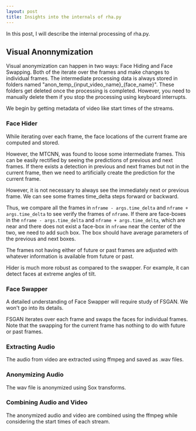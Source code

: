 ```yaml
---
layout: post
title: Insights into the internals of rha.py
---
```


In this post, I will describe the internal processing of rha.py. 

## Visual Anonnymization

Visual anonymization can happen in two ways: Face Hiding and Face Swapping. Both of the iterate over the frames and make changes to individual frames. The intermediate processing data is always stored in folders named "anon_temp_{input_video_name}_{face_name}". These folders get deleted once the processing is completed. However, you need to manually delete them if you stop the processing using keyboard interrupts. 

We begin by getting metadata of video like start times of the streams. 

### Face Hider

While iterating over each frame, the face locations of the current frame are computed and stored.

However, the MTCNN, was found to loose some intermediate frames. This can be easily rectified by seeing the predictions of previous and next frames. If there exists a detection in previous and next frames but not in the current frame, then we need to artificially create the prediction for the current frame. 

However, it is not necessary to always see the immediately next or previous frame. We can see some frames time_delta steps forward or backward. 

Thus, we compare all the frames in `nframe - args.time_delta` and `nframe + args.time_delta` to see verify the frames of `nframe`. If there are face-boxes in the `nframe - args.time_delta` and `nframe + args.time_delta`, which are near and there does not exist a face-box in `nframe` near the center of the two, we need to add such box. The box should have average parameters of the previous and next boxes. 

The frames not having either of future or past frames are adjusted with whatever information is available from future or past. 

Hider is much more robust as compared to the swapper. For example, it can detect faces at extreme angles of tilt. 

### Face Swapper

A detailed understanding of Face Swapper will require study of FSGAN. We won't go into its details. 

FSGAN iterates over each frame and swaps the faces for individual frames. Note that the swapping for the current frame has nothing to do with future or past frames. 

### Extracting Audio

The audio from video are extracted using ffmpeg and saved as .wav files.

### Anonymizing Audio

The wav file is anonymized using Sox transforms.

### Combining Audio and Video

The anonymized audio and video are combined using the ffmpeg while considering the start times of each stream.

